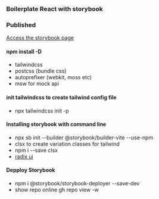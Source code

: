 ### Boilerplate React with storybook

### Published

[Access the storybook page](https://michelribeiro.github.io/react-storybook-vite)

#### npm install -D

- tailwindcss
- postcss (bundle css)
- autoprefixer (webkit, moss etc)
- msw for mock api

#### init tailwindcss to create tailwind config file

- npx tailwindcss init -p

#### Installing storybook with command line

- npx sb init --builder @storybook/builder-vite --use-npm
- clsx to create variation classes for tailwind
- npm i --save clsx
- [radix ui](http://radix-ui.com)

#### Depploy Storybook

- npm i @storybook/storybook-deployer --save-dev
- show repo online gh repo view -w
